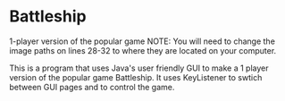 # Battleship
1-player version of the popular game
NOTE: You will need to change the image paths on lines 28-32 to where they are located on your computer.

This is a program that uses Java's user friendly GUI to make a 1 player version of the popular game Battleship. It uses KeyListener to
swtich between GUI pages and to control the game.
